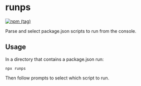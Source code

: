 # runps

[![npm
(tag)](https://img.shields.io/npm/v/@gasrunners/common-abi)](https://www.npmjs.com/package/runps)

Parse and select package.json scripts to run from the console.

## Usage
In a directory that contains a package.json run:
```
npx runps
```
Then follow prompts to select which script to run.
